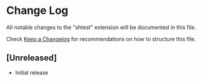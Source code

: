 # Change Log

All notable changes to the "shtest" extension will be documented in this file.

Check [Keep a Changelog](http://keepachangelog.com/) for recommendations on how to structure this file.

## [Unreleased]

- Initial release